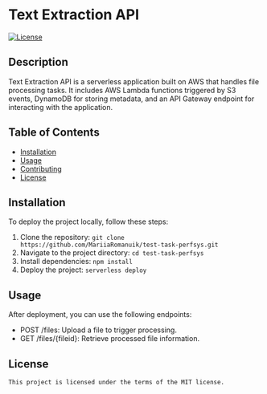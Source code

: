 # Text Extraction API

[![License](https://img.shields.io/badge/license-MIT-blue.svg)](LICENSE)

## Description

Text Extraction API is a serverless application built on AWS that handles file processing tasks. It includes AWS Lambda functions triggered by S3 events, DynamoDB for storing metadata, and an API Gateway endpoint for interacting with the application.

## Table of Contents

- [Installation](#installation)
- [Usage](#usage)
- [Contributing](#contributing)
- [License](#license)

## Installation

To deploy the project locally, follow these steps:

1. Clone the repository: `git clone https://github.com/MariiaRomanuik/test-task-perfsys.git`
2. Navigate to the project directory: `cd test-task-perfsys`
3. Install dependencies: `npm install`
4. Deploy the project: `serverless deploy`

## Usage

After deployment, you can use the following endpoints:

- POST /files: Upload a file to trigger processing.
- GET /files/{fileid}: Retrieve processed file information.


## License

    This project is licensed under the terms of the MIT license.

